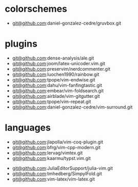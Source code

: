 # colorschemes
+ git@github.com:daniel-gonzalez-cedre/gruvbox.git

# plugins
+ git@github.com:dense-analysis/ale.git
+ git@github.com:joom/latex-unicoder.vim.git
+ git@github.com:preservim/nerdcommenter.git
+ git@github.com:luochen1990/rainbow.git
+ git@github.com:tpope/vim-endwise.git
+ git@github.com:dahu/vim-fanfingtastic.git
+ git@github.com:embear/vim-foldsearch.git
+ git@github.com:airblade/vim-gitgutter.git
+ git@github.com:tpope/vim-repeat.git
+ git@github.com:daniel-gonzalez-cedre/vim-surround.git

# languages
+ git@github.com:jlapolla/vim-coq-plugin.git
+ git@github.com:bfrg/vim-cpp-modern.git
+ git@github.com:lervag/vimtex.git
+ git@github.com:kaarmu/typst.vim.git
- git@github.com:JuliaEditorSupport/julia-vim.git
- git@github.com:tmhedberg/SimpylFold.git
- git@github.com:vim-latex/vim-latex.git
